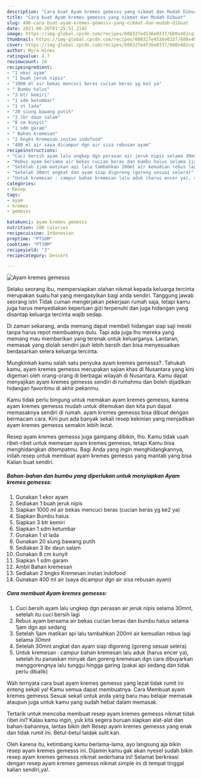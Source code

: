 ```yaml
---
description: "Cara buat Ayam kremes gemesss yang nikmat dan Mudah Dibuat"
title: "Cara buat Ayam kremes gemesss yang nikmat dan Mudah Dibuat"
slug: 496-cara-buat-ayam-kremes-gemesss-yang-nikmat-dan-mudah-dibuat
date: 2021-06-26T01:25:51.214Z
image: https://img-global.cpcdn.com/recipes/608327e4536e0337/680x482cq70/ayam-kremes-gemesss-foto-resep-utama.jpg
thumbnail: https://img-global.cpcdn.com/recipes/608327e4536e0337/680x482cq70/ayam-kremes-gemesss-foto-resep-utama.jpg
cover: https://img-global.cpcdn.com/recipes/608327e4536e0337/680x482cq70/ayam-kremes-gemesss-foto-resep-utama.jpg
author: Myra Hines
ratingvalue: 4.7
reviewcount: 10
recipeingredient:
- "1 ekor ayam"
- "1 buah jeruk nipis"
- "1000 ml air bekas mencuci beras cucian beras yg ke2 ya"
- " Bumbu halus"
- "3 btr kemiri"
- "1 sdm ketumbar"
- "1 st lada"
- "20 siung bawang putih"
- "3 lbr daun salam"
- "8 cm kunyit"
- "1 sdm garam"
- " Bahan kremesan"
- "2 bngks Kremesan instan indofood"
- "400 ml air saya dicampur dgn air sisa rebusan ayam"
recipeinstructions:
- "Cuci bersih ayam lalu ungkep dgn perasan air jeruk nipis selama 30mnt, setelah itu cuci bersih lagi"
- "Rebus ayam bersama air bekas cucian beras dan bumbu halus selama 1jam dgn api sedang"
- "Setelah 1jam matikan api lalu tambahkan 200ml air kemudian rebus lagi selama 30mnt"
- "Setelah 30mnt angkat dan ayam siap digoreng (goreng sesuai selera)"
- "Untuk kremesan : campur bahan kremesan lalu aduk (harus encer ya), setelah itu panaskan minyak dan goreng kremesan dgn cara dibuyarkan menggorengnya lalu tunggu hingga garing (pakai api sedang dan tidak perlu dibalik)"
categories:
- Resep
tags:
- ayam
- kremes
- gemesss

katakunci: ayam kremes gemesss 
nutrition: 200 calories
recipecuisine: Indonesian
preptime: "PT16M"
cooktime: "PT39M"
recipeyield: "3"
recipecategory: Dessert

---
```



![Ayam kremes gemesss](https://img-global.cpcdn.com/recipes/608327e4536e0337/680x482cq70/ayam-kremes-gemesss-foto-resep-utama.jpg)

Selaku seorang ibu, mempersiapkan olahan nikmat kepada keluarga tercinta merupakan suatu hal yang mengasyikan bagi anda sendiri. Tanggung jawab seorang istri Tidak cuman mengerjakan pekerjaan rumah saja, tetapi kamu juga harus menyediakan keperluan gizi terpenuhi dan juga hidangan yang disantap keluarga tercinta wajib sedap.

Di zaman  sekarang, anda memang dapat membeli hidangan siap saji meski tanpa harus repot membuatnya dulu. Tapi ada juga lho mereka yang memang mau memberikan yang terenak untuk keluarganya. Lantaran, memasak yang diolah sendiri jauh lebih bersih dan bisa menyesuaikan berdasarkan selera keluarga tercinta. 



Mungkinkah kamu salah satu penyuka ayam kremes gemesss?. Tahukah kamu, ayam kremes gemesss merupakan sajian khas di Nusantara yang kini digemari oleh orang-orang di berbagai wilayah di Nusantara. Kamu dapat menyajikan ayam kremes gemesss sendiri di rumahmu dan boleh dijadikan hidangan favoritmu di akhir pekanmu.

Kamu tidak perlu bingung untuk memakan ayam kremes gemesss, karena ayam kremes gemesss mudah untuk ditemukan dan kita pun dapat memasaknya sendiri di rumah. ayam kremes gemesss bisa dibuat dengan bermacam cara. Kini pun ada banyak sekali resep kekinian yang menjadikan ayam kremes gemesss semakin lebih lezat.

Resep ayam kremes gemesss juga gampang dibikin, lho. Kamu tidak usah ribet-ribet untuk memesan ayam kremes gemesss, tetapi Kamu bisa menghidangkan ditempatmu. Bagi Anda yang ingin menghidangkannya, inilah resep untuk membuat ayam kremes gemesss yang mantab yang bisa Kalian buat sendiri.

<!--inarticleads1-->

##### Bahan-bahan dan bumbu yang diperlukan untuk menyiapkan Ayam kremes gemesss:

1. Gunakan 1 ekor ayam
1. Sediakan 1 buah jeruk nipis
1. Siapkan 1000 ml air bekas mencuci beras (cucian beras yg ke2 ya)
1. Siapkan  Bumbu halus
1. Siapkan 3 btr kemiri
1. Siapkan 1 sdm ketumbar
1. Gunakan 1 st lada
1. Gunakan 20 siung bawang putih
1. Sediakan 3 lbr daun salam
1. Gunakan 8 cm kunyit
1. Siapkan 1 sdm garam
1. Ambil  Bahan kremesan
1. Sediakan 2 bngks Kremesan instan indofood
1. Gunakan 400 ml air (saya dicampur dgn air sisa rebusan ayam)




<!--inarticleads2-->

##### Cara membuat Ayam kremes gemesss:

1. Cuci bersih ayam lalu ungkep dgn perasan air jeruk nipis selama 30mnt, setelah itu cuci bersih lagi
1. Rebus ayam bersama air bekas cucian beras dan bumbu halus selama 1jam dgn api sedang
1. Setelah 1jam matikan api lalu tambahkan 200ml air kemudian rebus lagi selama 30mnt
1. Setelah 30mnt angkat dan ayam siap digoreng (goreng sesuai selera)
1. Untuk kremesan : campur bahan kremesan lalu aduk (harus encer ya), setelah itu panaskan minyak dan goreng kremesan dgn cara dibuyarkan menggorengnya lalu tunggu hingga garing (pakai api sedang dan tidak perlu dibalik)




Wah ternyata cara buat ayam kremes gemesss yang lezat tidak rumit ini enteng sekali ya! Kamu semua dapat membuatnya. Cara Membuat ayam kremes gemesss Sesuai sekali untuk anda yang baru mau belajar memasak ataupun juga untuk kamu yang sudah hebat dalam memasak.

Tertarik untuk mencoba membuat resep ayam kremes gemesss nikmat tidak ribet ini? Kalau kamu ingin, yuk kita segera buruan siapkan alat-alat dan bahan-bahannya, lantas bikin deh Resep ayam kremes gemesss yang enak dan tidak rumit ini. Betul-betul taidak sulit kan. 

Oleh karena itu, ketimbang kamu berlama-lama, ayo langsung aja bikin resep ayam kremes gemesss ini. Dijamin kamu gak akan nyesel sudah bikin resep ayam kremes gemesss nikmat sederhana ini! Selamat berkreasi dengan resep ayam kremes gemesss nikmat simple ini di tempat tinggal kalian sendiri,ya!.

